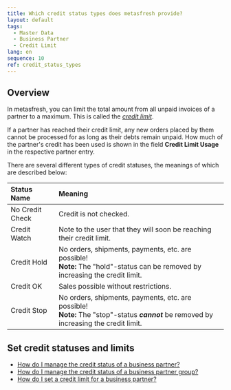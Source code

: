 ```yaml
---
title: Which credit status types does metasfresh provide?
layout: default
tags:
  - Master Data
  - Business Partner
  - Credit Limit
lang: en
sequence: 10
ref: credit_status_types
---
```


## Overview
In metasfresh, you can limit the total amount from all unpaid invoices of a partner to a maximum. This is called the [*credit limit*](Set_credit_limit).

If a partner has reached their credit limit, any new orders placed by them cannot be processed for as long as their debts remain unpaid. How much of the partner's credit has been used is shown in the field **Credit Limit Usage** in the respective partner entry.

There are several different types of credit statuses, the meanings of which are described below:

| Status Name | Meaning |
| :--- | :--- |
| No Credit Check | Credit is not checked. |
| Credit Watch | Note to the user that they will soon be reaching their credit limit. |
| Credit Hold | No orders, shipments, payments, etc. are possible!<br> **Note:** The "hold"-status can be removed by increasing the credit limit. |
| Credit OK | Sales possible without restrictions. |
| Credit Stop | No orders, shipments, payments, etc. are possible!<br> **Note:** The "stop"-status ***cannot*** be removed by increasing the credit limit. |

## Set credit statuses and limits
- [How do I manage the credit status of a business partner?](Set_credit_status_BP)
- [How do I manage the credit status of a business partner group?](Set_credit_status_BPgroup)
- [How do I set a credit limit for a business partner?](Set_credit_limit)
